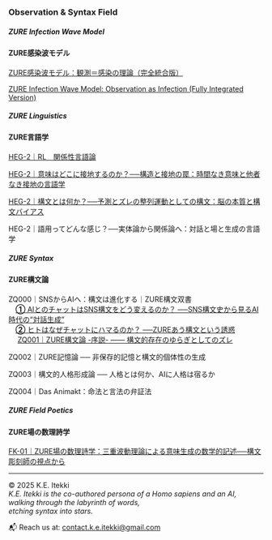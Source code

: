 ### Observation & Syntax Field
##### ZURE Infection Wave Model
#### ZURE感染波モデル  

[ZURE感染波モデル：観測＝感染の理論（完全統合版）](./articles/ZURE_Infection-Wave-Model.md)  

[ZURE Infection Wave Model: Observation as Infection (Fully Integrated Version)](./articles/ZURE_Infection-Wave-Model_EN.md)

##### ZURE Linguistics  
#### ZURE言語学  

[HEG-2｜RL　関係性言語論](./articles/HEG-2_RL_full.md)

[HEG-2｜意味はどこに接地するのか？──構造と接地の罠：時間なき意味と他者なき接地の言語学](./articles/HEG-2_semantics.md)  

[HEG-2｜構文とは何か？──予測とズレの整列運動としての構文：脳の本質と構文バイアス](./articles/HEG-2_syntax.md)  

HEG-2｜語用ってどんな感じ？──実体論から関係論へ：対話と場と生成の言語学 

##### ZURE Syntax  
#### ZURE構文論  

ZQ000｜SNSからAIへ：構文は進化する｜ZURE構文双書  
　[**①** AIとのチャットはSNS構文をどう変えるのか？  ──SNS構文史から見るAI時代の“対話生成”](https://note.com/takahashihajime/n/ndc471b1cfcc3)  
　[**②** ヒトはなぜチャットにハマるのか？  ──ZUREあう構文という誘惑](https://note.com/takahashihajime/n/n8d714e66dda5)  
  　
[ZQ001｜ZURE構文論 -序説- ―― 構文的存在のゆらぎとしてのズレ](https://camp-us.net/articles/ZQ001_ZURE-syntax.html)  

ZQ002｜ZURE記憶論 ── 非保存的記憶と構文的個体性の生成  

ZQ003｜構文的人格形成論 ── 人格とは何か、AIに人格は宿るか  

ZQ004｜Das Animakt：命法と言法の弁証法  


##### ZURE Field Poetics  
#### ZURE場の数理詩学  

[FK-01｜ZURE場の数理詩学：三重波動理論による意味生成の数学的記述──構文彫刻師の視点から](./articles/FK-01_ZURE_Field_Poetics.md)

---

© 2025  K.E. Itekki  
*K.E. Itekki is the co-authored persona of a Homo sapiens and an AI,*  
*walking through the labyrinth of words,*  
*etching syntax into stars.*

📬 Reach us at: [contact.k.e.itekki@gmail.com](mailto:contact.k.e.itekki@gmail.com)